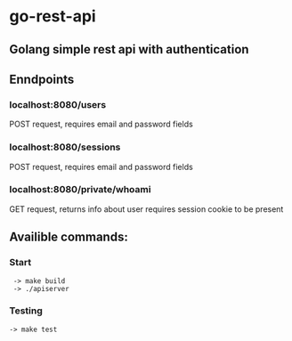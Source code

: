 # go-rest-api


## Golang simple rest api with authentication

## Enndpoints

### localhost:8080/users
 POST request, requires email and password fields

### localhost:8080/sessions 
POST request, requires email and password fields

### localhost:8080/private/whoami
GET request, returns info about user requires session cookie to be present

## Availible commands:

### Start
```
 -> make build
 -> ./apiserver 
``` 
### Testing
```
-> make test 
```
